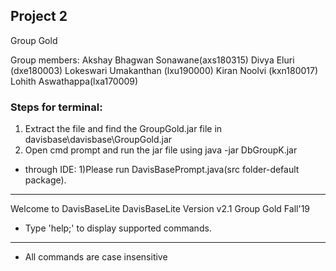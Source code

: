 ## Project 2

Group Gold

Group members: 
Akshay Bhagwan Sonawane(axs180315)
Divya Eluri (dxe180003)
Lokeswari Umakanthan (lxu190000)
Kiran Noolvi (kxn180017)
Lohith Aswathappa(lxa170009)

###  Steps for terminal:
1) Extract the file and find the GroupGold.jar file in davisbase\davisbase\GroupGold.jar
2) Open cmd prompt and run the jar file using java -jar DbGroupK.jar

* through IDE:
1)Please run DavisBasePrompt.java(src folder-default package).
--------------------------------------------------------------------------------
Welcome to DavisBaseLite
DavisBaseLite Version v2.1
Group Gold Fall'19

* Type 'help;' to display supported commands.
--------------------------------------------------------------------------------

* All commands are case insensitive
